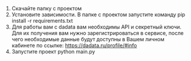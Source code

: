 1. Скачайте папку с проектом
2. Установите зависимости. В папке с проектом запустите команду pip install -r requirements.txt 
3. Для работы вам с dadata вам необходимы API и секретный ключи. Для их получения вам нужно зарегистрироваться в сервисе, после чего необходимые данные будут доступны в Вашем личном кабинете по ссылке: https://dadata.ru/profile/#info
4. Запустите проект python main.py